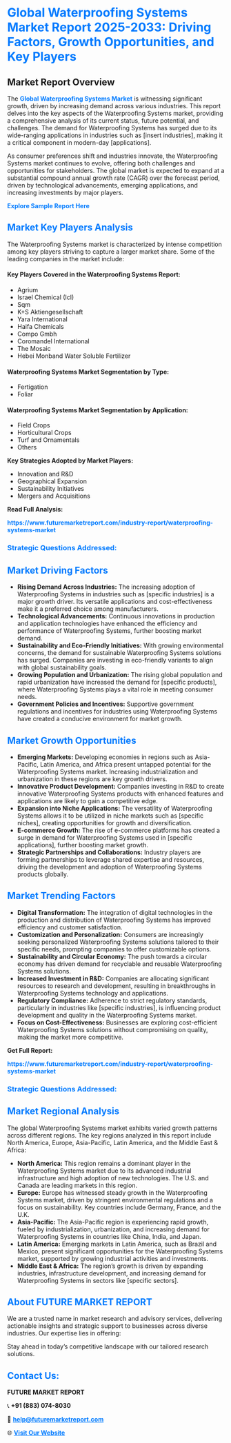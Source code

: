 <h1 style="color: #007BFF;">Global Waterproofing Systems Market Report 2025-2033: Driving Factors, Growth Opportunities, and Key Players</h1>

<section id="overview">
<h2>Market Report Overview</h2>
<p>The <a href="https://www.futuremarketreport.com/industry-report/waterproofing-systems-market" style="color: #007BFF; text-decoration: none;"><strong>Global Waterproofing Systems Market</strong></a> is witnessing significant growth, driven by increasing demand across various industries. This report delves into the key aspects of the Waterproofing Systems market, providing a comprehensive analysis of its current status, future potential, and challenges. The demand for Waterproofing Systems has surged due to its wide-ranging applications in industries such as [insert industries], making it a critical component in modern-day [applications].</p>
<p>As consumer preferences shift and industries innovate, the Waterproofing Systems market continues to evolve, offering both challenges and opportunities for stakeholders. The global market is expected to expand at a substantial compound annual growth rate (CAGR) over the forecast period, driven by technological advancements, emerging applications, and increasing investments by major players.</p>
</section>

<section id="overview">
<p><a href="https://www.futuremarketreport.com/request-sample/reportId=31148" style="color: #007BFF; text-decoration: none;"><strong>Explore Sample Report Here</strong></a></p>
</section>

<section id="key-players">
<h2 style="color: #007BFF;">Market Key Players Analysis</h2>
<p>The Waterproofing Systems market is characterized by intense competition among key players striving to capture a larger market share. Some of the leading companies in the market include:</p>
<h4>Key Players Covered in the Waterproofing Systems Report:</h4>
<ul><li>Agrium</li><li>Israel Chemical (Icl)</li><li>Sqm</li><li>K+S Aktiengesellschaft</li><li>Yara International</li><li>Haifa Chemicals</li><li>Compo Gmbh</li><li>Coromandel International</li><li>The Mosaic</li><li>Hebei Monband Water Soluble Fertilizer</li></ul>
<h4>Waterproofing Systems Market Segmentation by Type:</h4>
<ul><li>Fertigation</li><li>Foliar</li></ul>

<h4>Waterproofing Systems Market Segmentation by Application:</h4>
<ul><li>Field Crops</li><li>Horticultural Crops</li><li>Turf and Ornamentals</li><li>Others</li></ul>
<p><strong>Key Strategies Adopted by Market Players:</strong></p>
<ul>
<li>Innovation and R&D</li>
<li>Geographical Expansion</li>
<li>Sustainability Initiatives</li>
<li>Mergers and Acquisitions</li>
</ul>
</section>

<section>
<p><strong>Read Full Analysis: </strong></p><a href="https://www.futuremarketreport.com/industry-report/waterproofing-systems-market" style="color: #007BFF; text-decoration: none;"><strong>https://www.futuremarketreport.com/industry-report/waterproofing-systems-market</strong></a>
<h3 style="color: #007BFF;">Strategic Questions Addressed:</h3>
</section>

<section id="driving-factors">
<h2 style="color: #007BFF;">Market Driving Factors</h2>
<ul>
<li><strong>Rising Demand Across Industries:</strong> The increasing adoption of Waterproofing Systems in industries such as [specific industries] is a major growth driver. Its versatile applications and cost-effectiveness make it a preferred choice among manufacturers.</li>
<li><strong>Technological Advancements:</strong> Continuous innovations in production and application technologies have enhanced the efficiency and performance of Waterproofing Systems, further boosting market demand.</li>
<li><strong>Sustainability and Eco-Friendly Initiatives:</strong> With growing environmental concerns, the demand for sustainable Waterproofing Systems solutions has surged. Companies are investing in eco-friendly variants to align with global sustainability goals.</li>
<li><strong>Growing Population and Urbanization:</strong> The rising global population and rapid urbanization have increased the demand for [specific products], where Waterproofing Systems plays a vital role in meeting consumer needs.</li>
<li><strong>Government Policies and Incentives:</strong> Supportive government regulations and incentives for industries using Waterproofing Systems have created a conducive environment for market growth.</li>
</ul>
</section>

<section id="growth-opportunities">
<h2 style="color: #007BFF;">Market Growth Opportunities</h2>
<ul>
<li><strong>Emerging Markets:</strong> Developing economies in regions such as Asia-Pacific, Latin America, and Africa present untapped potential for the Waterproofing Systems market. Increasing industrialization and urbanization in these regions are key growth drivers.</li>
<li><strong>Innovative Product Development:</strong> Companies investing in R&D to create innovative Waterproofing Systems products with enhanced features and applications are likely to gain a competitive edge.</li>
<li><strong>Expansion into Niche Applications:</strong> The versatility of Waterproofing Systems allows it to be utilized in niche markets such as [specific niches], creating opportunities for growth and diversification.</li>
<li><strong>E-commerce Growth:</strong> The rise of e-commerce platforms has created a surge in demand for Waterproofing Systems used in [specific applications], further boosting market growth.</li>
<li><strong>Strategic Partnerships and Collaborations:</strong> Industry players are forming partnerships to leverage shared expertise and resources, driving the development and adoption of Waterproofing Systems products globally.</li>
</ul>
</section>

<section id="trending-factors">
<h2 style="color: #007BFF;">Market Trending Factors</h2>
<ul>
<li><strong>Digital Transformation:</strong> The integration of digital technologies in the production and distribution of Waterproofing Systems has improved efficiency and customer satisfaction.</li>
<li><strong>Customization and Personalization:</strong> Consumers are increasingly seeking personalized Waterproofing Systems solutions tailored to their specific needs, prompting companies to offer customizable options.</li>
<li><strong>Sustainability and Circular Economy:</strong> The push towards a circular economy has driven demand for recyclable and reusable Waterproofing Systems solutions.</li>
<li><strong>Increased Investment in R&D:</strong> Companies are allocating significant resources to research and development, resulting in breakthroughs in Waterproofing Systems technology and applications.</li>
<li><strong>Regulatory Compliance:</strong> Adherence to strict regulatory standards, particularly in industries like [specific industries], is influencing product development and quality in the Waterproofing Systems market.</li>
<li><strong>Focus on Cost-Effectiveness:</strong> Businesses are exploring cost-efficient Waterproofing Systems solutions without compromising on quality, making the market more competitive.</li>
</ul>
</section>

<section>
<p><strong>Get Full Report: </strong></p><a href="https://www.futuremarketreport.com/industry-report/waterproofing-systems-market" style="color: #007BFF; text-decoration: none;"><strong>https://www.futuremarketreport.com/industry-report/waterproofing-systems-market</strong></a>
<h3 style="color: #007BFF;">Strategic Questions Addressed:</h3>
</section>


<section id="regional-analysis">
<h2 style="color: #007BFF;">Market Regional Analysis</h2>
<p>The global Waterproofing Systems market exhibits varied growth patterns across different regions. The key regions analyzed in this report include North America, Europe, Asia-Pacific, Latin America, and the Middle East & Africa:</p>
<ul>
<li><strong>North America:</strong> This region remains a dominant player in the Waterproofing Systems market due to its advanced industrial infrastructure and high adoption of new technologies. The U.S. and Canada are leading markets in this region.</li>
<li><strong>Europe:</strong> Europe has witnessed steady growth in the Waterproofing Systems market, driven by stringent environmental regulations and a focus on sustainability. Key countries include Germany, France, and the U.K.</li>
<li><strong>Asia-Pacific:</strong> The Asia-Pacific region is experiencing rapid growth, fueled by industrialization, urbanization, and increasing demand for Waterproofing Systems in countries like China, India, and Japan.</li>
<li><strong>Latin America:</strong> Emerging markets in Latin America, such as Brazil and Mexico, present significant opportunities for the Waterproofing Systems market, supported by growing industrial activities and investments.</li>
<li><strong>Middle East & Africa:</strong> The region’s growth is driven by expanding industries, infrastructure development, and increasing demand for Waterproofing Systems in sectors like [specific sectors].</li>
</ul>
</section>

<footer>
<h2 style="color: #007BFF;">About FUTURE MARKET REPORT</h2>
<p>We are a trusted name in market research and advisory services, delivering actionable insights and strategic support to businesses across diverse industries. Our expertise lies in offering:</p>

<p>Stay ahead in today’s competitive landscape with our tailored research solutions.</p>

<h2 style="color: #007BFF;">Contact Us:</h2>
<p><strong>FUTURE MARKET REPORT</strong></p>
<p>📞 <strong>+91 (883) 074-8030</strong></p>
<p>📧 <strong><a href="mailto:help@futuremarketreport.com" style="color: #007BFF;">help@futuremarketreport.com</a></strong></p>
<p>🌐 <strong><a href="https://www.futuremarketreport.com/" style="color: #007BFF;">Visit Our Website</a></strong></p>
</footer>
